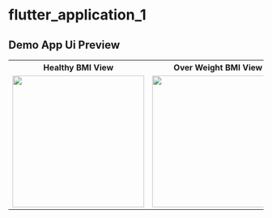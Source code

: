 # flutter_application_1

## Demo App Ui Preview


<table>
  
  
<tr>                    
<th> Healthy BMI View</th>
<th> Over Weight BMI View</th>
<th> Under Weight BMI View</th> 
</tr>  
  
  
  
<tr>


 <td>
  <img src="https://github.com/yasin9064/flutter_application_1/assets/108936278/fb515841-840f-45f8-ab38-8577cfa4f4dc" width="260"/>
 </td>

 <td>
  <img src="https://github.com/yasin9064/flutter_application_1/assets/108936278/e3387876-ff91-4f31-b39c-cc4db76fab85" width="260"/>
 </td>

<td>
  <img src="https://github.com/yasin9064/flutter_application_1/assets/108936278/59679fa9-cc23-4d3d-bd93-5a7373a1fe01" width="260"/>
 </td>


</tr>


</table>





<table>
